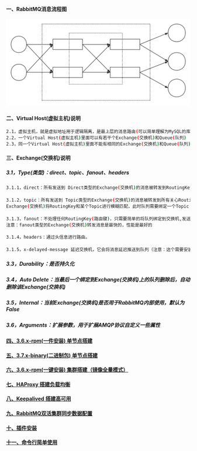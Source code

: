 #### 一、RabbitMQ消息流程图
![object](https://github.com/firechiang/mq-test/blob/master/rabbitmq/image/rabbitmq-structure.svg)
#### 二、Virtual Host(虚拟主机)说明
```bash
2.1，虚拟主机，就是虚拟地址用于逻辑隔离，是最上层的消息路由(可以简单理解为MySQL的库)
2.2，一个Virtual Host(虚拟主机)里面可以有若干个Exchange(交换机)和Queue(队列)
2.3，同一个Virtual Host(虚拟主机)里面不能有相同的Exchange(交换机)和Queue(队列)
```

#### 三、Exchange(交换机)说明
##### 3.1，Type(类型)：direct、topic、fanout、headers
```bash
3.1.1，direct：所有发送到 Direct类型的Exchange(交换机)的消息被转发到RoutingKey中指定的Queue(队列)上。

3.1.2，topic：所有发送到 Topic类型的Exchange(交换机)的消息被转发到所有关心RoutingKey中指定Topic的Queue(队列)上。
Exchange(交换机)将RoutingKey和某个Topic进行模糊匹配，此时队列需要绑定一个Topic（注意：# 模糊配置多个词，* 模糊配置一个词）

3.1.3，fanout：不处理任何RoutingKey(路由键)，只需要简单的将队列绑定到交换机,发送到交换机的消息都会被转发到与该交换机绑定的所有队列上。
注意：fanout类型的Exchange(交换机)转发消息是最快的，性能是最好的

3.1.4，headers：通过头信息进行路由。

3.1.5，x-delayed-message 延迟交换机，它会将消息延迟推送到队列（注意：这个需要安装插件）
```
##### 3.3，Durability：是否持久化
##### 3.4，Auto Delete：当最后一个绑定到Exchange(交换机)上的队列删除后，自动删除该Exchange(交换机)
##### 3.5，Internal：当前Exchange(交换机)是否用于RabbitMQ内部使用，默认为False
##### 3.6，Arguments：扩展参数，用于扩展AMQP协议自定义一些属性


#### [四、3.6.x-rpm(一件安装) 单节点搭建][1]
#### [五、3.7.x-binary(二进制包) 单节点搭建][2]
#### [六、3.6.x-rpm(一键安装) 集群搭建（镜像全量模式）][5]
#### [七、HAProxy 搭建负载均衡](https://github.com/firechiang/haproxy-test)
#### [八、Keepalived 搭建高可用][6]
#### [九、RabbitMQ双活集群同步数据配置][7]
#### [十、插件安装][3]
#### [十一、命令行简单使用][4]

[1]: https://github.com/firechiang/mq-test/tree/master/rabbitmq/docs/rpm-single-node.md
[2]: https://github.com/firechiang/mq-test/tree/master/rabbitmq/docs/centos-single-node.md
[3]: https://github.com/firechiang/mq-test/tree/master/rabbitmq/docs/rabbitmq-plugins-install.md
[4]: https://github.com/firechiang/mq-test/tree/master/rabbitmq/docs/command-simple-use.md
[5]: https://github.com/firechiang/mq-test/tree/master/rabbitmq/docs/cluster-image-model.md
[6]: https://github.com/firechiang/mq-test/tree/master/rabbitmq/docs/keepalived_ha.md
[7]: https://github.com/firechiang/mq-test/tree/master/rabbitmq/docs/rabbitmq-federation-use.md